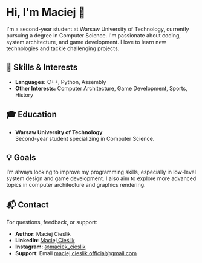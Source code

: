 # Hi, I'm Maciej 👋

I'm a second-year student at Warsaw University of Technology, currently pursuing a degree in Computer Science. I'm passionate about coding, system architecture, and game development. I love to learn new technologies and tackle challenging projects.

## 🌟 Skills & Interests
- **Languages:** C++, Python, Assembly
- **Other Interests:** Computer Architecture, Game Development, Sports, History

## 🎓 Education
- **Warsaw University of Technology**  
  Second-year student specializing in Computer Science.

## 💡 Goals
I’m always looking to improve my programming skills, especially in low-level system design and game development. I also aim to explore more advanced topics in computer architecture and graphics rendering.

## 📬 Contact
For questions, feedback, or support:
- **Author**: Maciej Cieślik
- **LinkedIn**: [Maciej Cieślik](https://www.linkedin.com/in/maciej-cie%C5%9Blik-1ab60a290/)
- **Instagram**: [@maciek_cieslik](https://www.instagram.com/maciek_cieslik)
- **Support**: Email [maciej.cieslik.official@gmail.com](mailto:maciej.cieslik.official@gmail.com)
